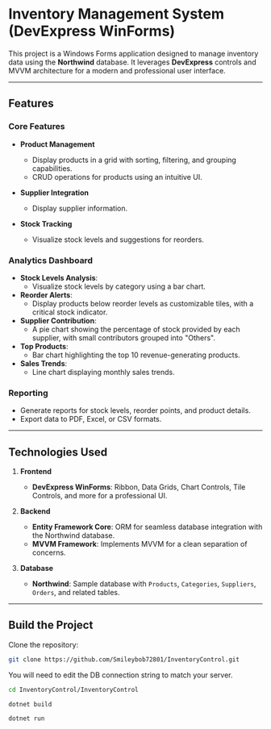 # Inventory Management System (DevExpress WinForms)

This project is a Windows Forms application designed to manage inventory data using the **Northwind** database. It leverages **DevExpress** controls and MVVM architecture for a modern and professional user interface.

---

## Features

### Core Features
- **Product Management**
   - Display products in a grid with sorting, filtering, and grouping capabilities.
   - CRUD operations for products using an intuitive UI.
     
- **Supplier Integration**
   - Display supplier information.

- **Stock Tracking**
   - Visualize stock levels and suggestions for reorders.

### Analytics Dashboard
- **Stock Levels Analysis**: 
  - Visualize stock levels by category using a bar chart.
- **Reorder Alerts**: 
  - Display products below reorder levels as customizable tiles, with a critical stock indicator.
- **Supplier Contribution**:
  - A pie chart showing the percentage of stock provided by each supplier, with small contributors grouped into "Others".
- **Top Products**:
  - Bar chart highlighting the top 10 revenue-generating products.
- **Sales Trends**:
  - Line chart displaying monthly sales trends.

### Reporting
- Generate reports for stock levels, reorder points, and product details.
- Export data to PDF, Excel, or CSV formats.

---

## Technologies Used

1. **Frontend**
   - **DevExpress WinForms**: Ribbon, Data Grids, Chart Controls, Tile Controls, and more for a professional UI.

2. **Backend**
   - **Entity Framework Core**: ORM for seamless database integration with the Northwind database.
   - **MVVM Framework**: Implements MVVM for a clean separation of concerns.

3. **Database**
   - **Northwind**: Sample database with `Products`, `Categories`, `Suppliers`, `Orders`, and related tables.

---

## Build the Project

Clone the repository:
```bash
git clone https://github.com/Smileybob72801/InventoryControl.git
```

You will need to edit the DB connection string to match your server.

```bash
cd InventoryControl/InventoryControl
```

```bash
dotnet build
```

```bash
dotnet run
```
